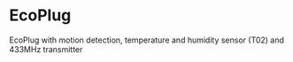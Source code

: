 # EcoPlug
EcoPlug with motion detection, temperature and humidity sensor (T02) and 433MHz transmitter
